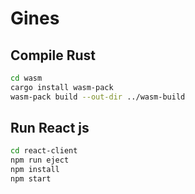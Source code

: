 # Gines


## Compile Rust

```bash
cd wasm
cargo install wasm-pack
wasm-pack build --out-dir ../wasm-build
```

## Run React js

```bash
cd react-client
npm run eject
npm install
npm start
```
